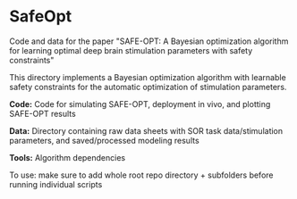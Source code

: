 # SafeOpt
Code and data for the paper "SAFE-OPT: A Bayesian optimization algorithm for learning optimal deep brain stimulation parameters with safety constraints"

This directory implements a Bayesian optimization algorithm with learnable safety constraints for the automatic optimization of stimulation parameters.

**Code:** Code for simulating SAFE-OPT, deployment in vivo, and plotting SAFE-OPT results

**Data:** Directory containing raw data sheets with SOR task data/stimulation parameters, and saved/processed modeling results

**Tools:** Algorithm dependencies 

To use: make sure to add whole root repo directory + subfolders before running individual scripts
